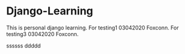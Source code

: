 # Django-Learning
This is personal django learning.
For testing1 03042020 Foxconn.
For testing3 03042020 Foxconn.


ssssss
ddddd